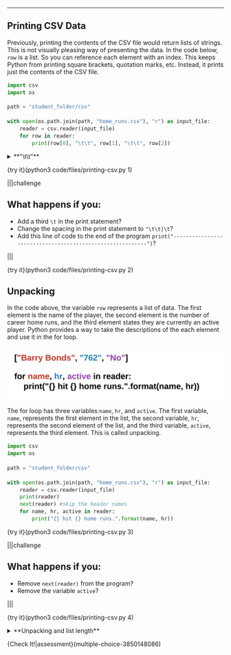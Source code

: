 ----------

## Printing CSV Data

Previously, printing the contents of the CSV file would return lists of strings. This is not visually pleasing way of presenting the data. In the code below, `row` is a list. So you can reference each element with an index. This keeps Python from printing square brackets, quotation marks, etc. Instead, it prints just the contents of the CSV file.

```python
import csv
import os

path = "student_folder/csv"

with open(os.path.join(path, "home_runs.csv"), "r") as input_file:
    reader = csv.reader(input_file)
    for row in reader:
        print(row[0], "\t\t", row[1], "\t\t", row[2])
```

<details><summary>**"\t\t"**</summary>Remember, the `\` character introduces escape characters (see the strings unit). `\t` is the escape character means to insert a tab (blank space). `\t\t` means to print two tabs.</details>

{try it}(python3 code/files/printing-csv.py 1)

|||challenge
## What happens if you:
* Add a third `\t` in the print statement?
* Change the spacing in the print statement to `"\t\t|\t`?
* Add this line of code to the end of the program `print("----------------------------------------------------------")`?

|||

{try it}(python3 code/files/printing-csv.py 2)

## Unpacking 

In the code above, the variable `row` represents a list of data. The first element is the name of the player, the second element is the number of career home runs, and the third element states they are currently an active player. Python provides a way to take the descriptions of the each element and use it in the for loop.

![Unpacking CSV Info](.guides/images/unpacking-csv-info.png)

The for loop has three variables:`name`, `hr`, and `active`. The first variable, `name`, represents the first element in the list, the second variable, `hr`, represents the second element of the list, and the third variable, `active`, represents the third element. This is called unpacking.

```python
import csv
import os

path = "student_folder/csv"

with open(os.path.join(path, "home_runs.csv"), "r") as input_file:
    reader = csv.reader(input_file)
    print(reader)
    next(reader) #skip the header names
    for name, hr, active in reader:
        print("{} hit {} home runs.".format(name, hr))
```

{try it}(python3 code/files/printing-csv.py 3)

|||challenge
## What happens if you:
* Remove `next(reader)` from the program?
* Remove the variable `active`?

|||

{try it}(python3 code/files/printing-csv.py 4)

<details><summary>**Unpacking and list length**</summary>Unpacking only works if you know how many elements are in the list. You must have the same number variables in the for loop as there are elements in the list. If you don't know how long a list is, you can always iterate over the list to access all of the elements.</details>

{Check It!|assessment}(multiple-choice-3850148086)
